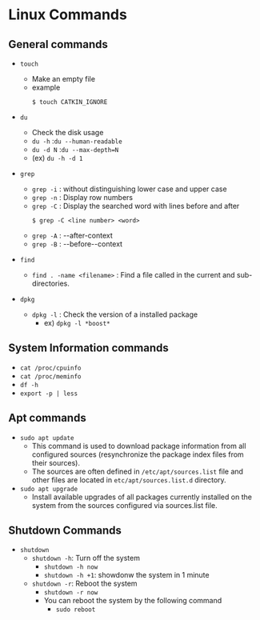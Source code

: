 # Linux Commands

## General commands

- `touch`
    - Make an empty file
    - example
        ```
        $ touch CATKIN_IGNORE
        ```
- `du`
    - Check the disk usage
    - `du -h` :`du --human-readable`
    - `du -d N` :`du --max-depth=N`
    - (ex) `du -h -d 1`

- `grep`
    - `grep -i` : without distinguishing lower case and upper case
    - `grep -n` : Display row numbers
    - `grep -C` : Display the searched word with lines before and after
        ```
        $ grep -C <line number> <word>
        ```
    - `grep -A` : --after-context
    - `grep -B` : --before--context

- `find`
    - `find . -name <filename>` : Find a file called <filename> in the current and sub-directories.

-  `dpkg`
    - `dpkg -l` : Check the version of a installed package
        - ex) `dpkg -l *boost*`

## System Information commands

- `cat /proc/cpuinfo`
- `cat /proc/meminfo`
- `df -h`
- `export -p | less`

## Apt commands

- `sudo apt update`
    - This command is used to download package information from all configured sources (resynchronize the package index files from their sources).
    - The sources are often defined in `/etc/apt/sources.list` file and other files are located in `etc/apt/sources.list.d` directory.
- `sudo apt upgrade`
    - Install available upgrades of all packages currently installed on the system from the sources configured via sources.list file.

## Shutdown Commands

- `shutdown`
    - `shutdown -h`: Turn off the system
        - `shutdown -h now`
        - `shutdown -h +1`: showdonw the system in 1 minute
    - `shutdown -r`: Reboot the system
        - `shutdown -r now`
        - You can reboot the system by the following command
            - `sudo reboot`